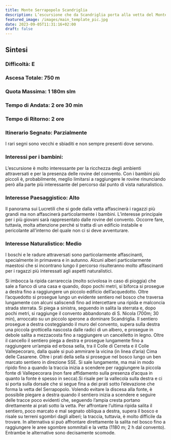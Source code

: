 ```yaml
---
title: Monte Serrapopolo Scandriglia
description: L’escursione che da Scandriglia porta alla vetta del Monte Serrapopolo passando per il convento abbandonato di San Nicola e la lunga cresta è, probabilmente, una delle escursioni più interessanti dell’intero gruppo dei Lucretili. Il suo fascino, in grado di ammaliare sia i bambini sia gli adulti, è dovuto principalmente alla varietà degli ambienti attraversati (dalle rovine del convento, ai fitti boschi, ai pascoli), ma anche alla bellezza del panorama che si gode dalla vetta.
featured_image: /images/main_template_pic.jpg
date: 2023-09-05T11:31:16+02:00
draft: false
---
```



## Sintesi
### Difficoltà: E
### Ascesa Totale: 750 m
### Quota Massima: 1 180m slm
### Tempo di Andata: 2 ore 30 min
### Tempo di Ritorno: 2 ore
### Itinerario Segnato: Parzialmente
I rari segni sono vecchi e sbiaditi e non sempre presenti dove servono.
### Interessi per i bambini:
 L’escursione è molto interessante per la ricchezza degli ambienti attraversati e per la presenza delle rovine del convento. Con i bambini più piccoli è, probabilmente, meglio limitarsi a raggiungere le rovine rinunciando però alla parte più interessante del percorso dal punto di vista naturalistico.
### Interesse Paesaggistico: Alto
Il panorama sui Lucretili che si gode dalla vetta affascinerà i ragazzi più grandi ma non affascinerà particolarmente i bambini. L’interesse principale per i più giovani sarà rappresentato dalle rovine del convento. Occorre fare, tuttavia, molta attenzione perché si tratta di un edificio instabile e pericolante all’interno del quale non ci si deve avventurare.

### Interesse Naturalistico: Medio
I boschi e le radure attraversati sono particolarmente affascinanti, specialmente in primavera e in autunno. Alcuni alberi particolarmente maestosi che si incontrano lungo il percorso risulteranno molto affascinanti per i ragazzi più interessati agli aspetti naturalistici.

Si imbocca la ripida carrareccia (molto scivolosa in caso di pioggia) che sale a fianco di una casa e quando, dopo pochi metri, si biforca si prosegue a destra fino a raggiungere un piccolo edificio dell’acquedotto. Oltre l’acquedotto si prosegue lungo un evidente sentiero nel bosco che traversa lungamente con alcuni saliscendi fino ad intercettare una ripida e malconcia strada sterrata.
Si piega a sinistra, seguendo in salita la sterrata e, dopo pochi metri, si raggiunge il convento abbandonato di S. Nicola (700m; 30 min), arroccato su un piccolo sperone a dominare Scandriglia.
Il sentiero prosegue a destra costeggiando il muro del convento, supera sulla destra una piccola grotticella nascosta dalle radici di un albero, e prosegue in debole salita a mezzacosta fino a raggiungere un cancelletto in legno. Oltre il cancello il sentiero piega a destra e prosegue lungamente fino a raggiungere un’ampia  ed erbosa sella, tra il Colle di Cerreta e il Colle Vallepecoraro, dalla quale si può ammirare la vicina (in linea d’aria) Cima delle Casarene.
Oltre i prati della sella si prosegue nel bosco lungo un ben marcato sentiero in direzione SSE. Si sale lungamente, ma mai in modo ripido fino a quando la traccia inizia a scendere per raggiungere la piccola fonte di Vallepecorara (non fare affidamento sulla presenza d’acqua in quanto la fonte è spesso in secca).Si risale per la vallecola sulla destra e ci si porta sulla dorsale che si segue fina a dei prati sotto l’elevazione che forma la vetta del Serrapopolo.
Volendo evitare la discesa alla fonte, è possibile piegare a destra quando il sentiero inizia a scendere e seguire delle tracce poco evidenti che, seguendo l’ampia cresta portano direttamente ai prati sotto la vetta.
Per affrontare l’ultima ripida salita il sentiero, poco marcato e mal segnato obliqua a destra, supera il bosco e risale su terreni sgombri dagli alberi; la traccia, tuttavia, è molto difficile da trovare. In alternativa si può affrontare direttamente la salita nel bosco fino a raggiungere le aree sgombre sommitali e la vetta (1180 m; 2 h dal convento). Entrambe le alternative sono decisamente scomode.



